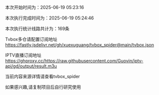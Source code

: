 
本次开始时间为：2025-06-19 05:23:16

本次执行完成时间为：2025-06-19 05:24:46

本次执行统计线路共计为：169条

Tvbox多仓请配置订阅地址 https://fastly.jsdelivr.net/gh/xuexuguang/tvbox_spider@main/tvbox.json

IPTV直播订阅地址 https://ghproxy.cc/https://raw.githubusercontent.com/Guovin/iptv-api/gd/output/result.m3u

当前内容来源详情请查看tvbox_spider

如果感兴趣,请复制项目后自行研究使用
